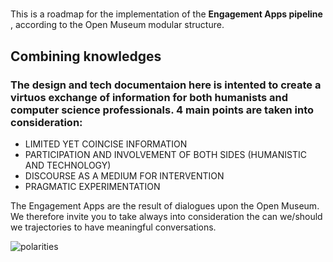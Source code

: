 # 
This is a roadmap for the implementation of the <b> Engagement Apps pipeline </b>, according to the Open Museum modular structure. <br>

## Combining knowledges
### The design and tech documentaion here is intented to create a virtuos exchange of information for both humanists and computer science professionals. 4 main points are taken into consideration: <br>
- LIMITED YET COINCISE INFORMATION <br>
- PARTICIPATION AND INVOLVEMENT OF BOTH SIDES (HUMANISTIC AND TECHNOLOGY) <br>
- DISCOURSE AS A MEDIUM FOR INTERVENTION <br>
- PRAGMATIC EXPERIMENTATION <br>



The Engagement Apps are the result of dialogues upon the Open Museum. We therefore invite you to take always into consideration the can we/should we trajectories to have meaningful conversations.

![polarities](/polarities.jpg)

